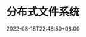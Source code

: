 ---
title: "分布式文件系统"
description: 
date: 2022-08-18T22:48:50+08:00
image: 
math: 
license: 
hidden: false
comments: true
draft: false
categories:
  - 分布式
---